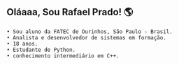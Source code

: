 <h2> Oláaaa, Sou Rafael Prado! 🌎 </h2>
  
    • Sou aluno da FATEC de Ourinhos, São Paulo - Brasil.
    • Analista e desenvolvedor de sistemas em formação.
    • 18 anos.
    • Estudante de Python.
    • conhecimento intermediário em C++.
  
